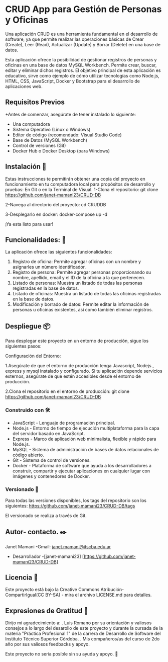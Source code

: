 
# CRUD App para Gestión de Personas y Oficinas 
Una aplicación CRUD es una herramienta fundamental en el desarrollo de software, ya que permite realizar las operaciones básicas de Crear (Create), Leer (Read), Actualizar (Update) y Borrar (Delete) en una base de datos.

Esta aplicación ofrece la posibilidad de gestionar registros de personas y oficinas en una base de datos MySQL Workbench. Permite crear, buscar, editar y eliminar dichos registros. El objetivo principal de esta aplicación es educativo, sirve como ejemplo de cómo utilizar tecnologías como Node.js, HTML, CSS, JavaScript, Docker y Bootstrap para el desarrollo de aplicaciones web.

## Requisitos Previos 
+Antes de comenzar, asegúrate de tener instalado lo siguiente:

- Una computadora
- Sistema Operativo (Linux o Windows)
- Editor de código (recomendado: Visual Studio Code)
- Base de Datos (MySQL Workbench)
- Control de versiones (Git)
- Docker Hub o Docker Desktop (para Windows)

## Instalación 🔧
Estas instrucciones te permitirán obtener una copia del proyecto en funcionamiento en tu computadora local para propósitos de desarrollo y pruebas:
En Git o en la Terminal de Visual.
1-Clona el repositorio:
git clone https://github.com/janet-mamani23/CRUD-DB

2-Navega al directorio del proyecto:
cd CRUDDB

3-Desplegarlo en docker:
docker-compose up -d

¡Ya esta listo para usar!

## Funcionalidades: 🔩
La aplicación ofrece las siguientes funcionalidades:

1. Registro de oficina: Permite agregar oficinas con un nombre y asignarles un número identificador.
2. Registro de persona: Permite agregar personas proporcionando su nombre, apellido, email y el ID de la oficina a la que pertenecen.
3. Listado de personas: Muestra un listado de todas las personas registradas en la base de datos.
4. Listado de oficinas: Muestra un listado de todas las oficinas registradas en la base de datos.
5. Modificación y borrado de datos: Permite editar la información de personas u oficinas existentes, así como también eliminar registros.

## Despliegue 📦
Para desplegar este proyecto en un entorno de producción, sigue los siguientes pasos:

Configuración del Entorno:

1.Asegúrate de que el entorno de producción tenga Javascript, Nodejs , express y mysql instalado y configurado. Si tu aplicación depende servicios externos, asegúrate de que estén accesibles desde el entorno de producción.

2.Clona el repositorio en el entorno de producción: git clone https://github.com/janet-mamani23/CRUD-DB

### Construido con 🛠️
- JavaScript - Lenguaje de programación principal.
- Node.js - Entorno de tiempo de ejecución multiplataforma para la capa del servidor basado en JavaScript.
- Express - Marco de aplicación web minimalista, flexible y rápido para Node.js.
- MySQL - Sistema de administración de bases de datos relacionales de código abierto.
- Git - Sistema de control de versiones.
- Docker - Plataforma de software que ayuda a los desarrolladores a construir, compartir y ejecutar aplicaciones en cualquier lugar con imágenes y contenedores de Docker.

### Versionado 📌
Para todas las versiones disponibles, los tags del repositorio son los siguientes: https://github.com/janet-mamani23/CRUD-DB/tags

El versionado se realiza a través de Git.

## Autor- contacto. ✒️
Janet Mamani 
-Gmail: janet.mamani@itscba.edu.ar
- Desarrollador -[janet-mamani23] [https://github.com/janet-mamani23/CRUD-DB]

## Licencia 📄
Este proyecto está bajo la Creative Commons Atribución- CompartirIgual(CC BY-SA) - mira el archivo LICENSE.md para detalles.

## Expresiones de Gratitud 🎁
Dirijo mi agradecimiento a: 
. Luis Romano por su orientación y valiosos consejos a lo largo del desarollo de este proyecto y durante la cursada de la materia "Práctica Profesional 1" de la carrera de Desarrollo de Software del Instituto Técnico Superior Córdoba. 
. Mis compañeros/as del curso de 2do año por sus valiosos feedbacks y apoyo.

Este proyecto no sería posible sin su ayuda y apoyo. 🙌